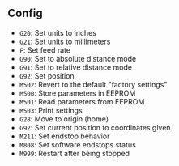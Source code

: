 ## Config

- `G20`: Set units to inches
- `G21`: Set units to millimeters
- `F`: Set feed rate
- `G90`: Set to absolute distance mode
- `G91`: Set to relative distance mode
- `G92`: Set position
- `M502`: Revert to the default "factory settings"
- `M500`: Store parameters in EEPROM
- `M501`: Read parameters from EEPROM
- `M503`: Print settings
- `G28`: Move to origin (home)
- `G92`: Set current position to coordinates given
- `M211`: Set endstop behavior
- `M808`: Set software endstops status
- `M999`: Restart after being stopped
